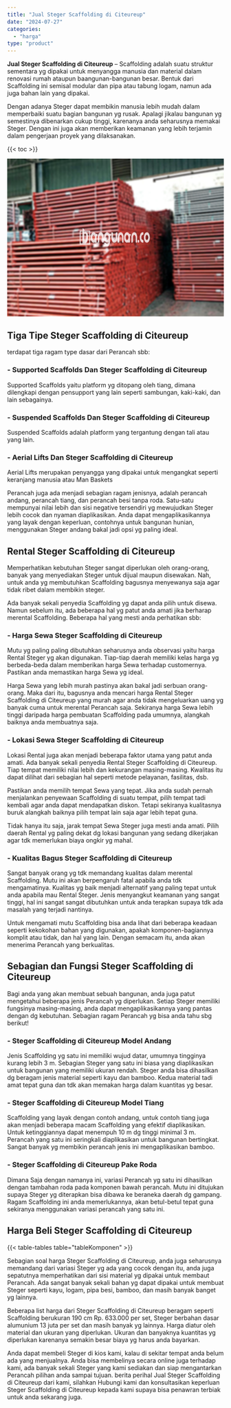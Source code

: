 ```yaml
---
title: "Jual Steger Scaffolding di Citeureup"
date: "2024-07-27"
categories: 
  - "harga"
type: "product"
---
```


**Jual Steger Scaffolding di Citeureup** – Scaffolding adalah suatu struktur sementara yg dipakai untuk menyangga manusia dan material dalam renovasi rumah ataupun baangunan-bangunan besar. Bentuk dari Scaffolding ini semisal modular dan pipa atau tabung logam, namun ada juga bahan lain yang dipakai.

Dengan adanya Steger dapat membikin manusia lebih mudah dalam memperbaiki suatu bagian bangunan yg rusak. Apalagi jikalau bangunan yg semestinya dibenarkan cukup tinggi, karenanya anda seharusnya memakai Steger. Dengan ini juga akan memberikan keamanan yang lebih terjamin dalam pengerjaan proyek yang dilaksanakan.

{{< toc >}}

![Jual Steger Scaffolding di Citeureup](/images/sewa-scaffolding-steger-02.png)

## Tiga Tipe Steger Scaffolding di Citeureup

terdapat tiga ragam type dasar dari Perancah sbb:

### \- Supported Scaffolds Dan Steger Scaffolding di Citeureup

Supported Scaffolds yaitu platform yg ditopang oleh tiang, dimana dilengkapi dengan pensupport yang lain seperti sambungan, kaki-kaki, dan lain sebagainya.

### \- Suspended Scaffolds Dan Steger Scaffolding di Citeureup

Suspended Scaffolds adalah platform yang tergantung dengan tali atau yang lain.

### \- Aerial Lifts Dan Steger Scaffolding di Citeureup

Aerial Lifts merupakan penyangga yang dipakai untuk mengangkat seperti keranjang manusia atau Man Baskets

Perancah juga ada menjadi sebagian ragam jenisnya, adalah perancah andang, perancah tiang, dan perancah besi tanpa roda. Satu-satu mempunyai nilai lebih dan sisi negative tersendiri yg mewujudkan Steger lebih cocok dan nyaman diaplikasikan. Anda dapat mengaplikasikannya yang layak dengan keperluan, contohnya untuk bangunan hunian, menggunakan Steger andang bakal jadi opsi yg paling ideal.

## Rental Steger Scaffolding di Citeureup

Memperhatikan kebutuhan Steger sangat diperlukan oleh orang-orang, banyak yang menyediakan Steger untuk dijual maupun disewakan. Nah, untuk anda yg membutuhkan Scaffolding bagusnya menyewanya saja agar tidak ribet dalam membikin steger.

Ada banyak sekali penyedia Scaffolding yg dapat anda pilih untuk disewa. Namun sebelum itu, ada beberapa hal yg patut anda amati jika berharap merental Scaffolding. Beberapa hal yang mesti anda perhatikan sbb:

### \- Harga Sewa Steger Scaffolding di Citeureup

Mutu yg paling paling dibutuhkan seharusnya anda observasi yaitu harga Rental Steger yg akan digunakan. Tiap-tiap daerah memiliki kelas harga yg berbeda-beda dalam memberikan harga Sewa terhadap customernya. Pastikan anda memastikan harga Sewa yg ideal.

Harga Sewa yang lebih murah pastinya akan bakal jadi serbuan orang-orang. Maka dari itu, bagusnya anda mencari harga Rental Steger Scaffolding di Citeureup yang murah agar anda tidak mengeluarkan uang yg banyak cuma untuk merental Perancah saja. Sekiranya harga Sewa lebih tinggi daripada harga pembuatan Scaffolding pada umumnya, alangkah baiknya anda membuatnya saja.

### \- Lokasi Sewa Steger Scaffolding di Citeureup

Lokasi Rental juga akan menjadi beberapa faktor utama yang patut anda amati. Ada banyak sekali penyedia Rental Steger Scaffolding di Citeureup. Tiap tempat memiliki nilai lebih dan kekurangan masing-masing. Kwalitas itu dapat dilihat dari sebagian hal seperti metode pelayanan, fasilitas, dsb.

Pastikan anda memilih tempat Sewa yang tepat. Jika anda sudah pernah menjalankan penyewaan Scaffolding di suatu tempat, pilih tempat tadi kembali agar anda dapat mendapatkan diskon. Tetapi sekiranya kualitasnya buruk alangkah baiknya pilih tempat lain saja agar lebih tepat guna.

Tidak hanya itu saja, jarak tempat Sewa Steger juga mesti anda amati. Pilih daerah Rental yg paling dekat dg lokasi bangunan yang sedang dikerjakan agar tdk memerlukan biaya ongkir yg mahal.

### \- Kualitas Bagus Steger Scaffolding di Citeureup

Sangat banyak orang yg tdk memandang kualitas dalam merental Scaffolding. Mutu ini akan berpengaruh fatal apabila anda tdk mengamatinya. Kualitas yg baik menjadi alternatif yang paling tepat untuk anda apabila mau Rental Steger. Jenis menyangkut keamanan yang sangat tinggi, hal ini sangat sangat dibutuhkan untuk anda terapkan supaya tdk ada masalah yang terjadi nantinya.

Untuk mengamati mutu Scaffolding bisa anda lihat dari beberapa keadaan seperti kekokohan bahan yang digunakan, apakah komponen-bagiannya komplit atau tidak, dan hal yang lain. Dengan semacam itu, anda akan menerima Perancah yang berkualitas.

## Sebagian dan Fungsi Steger Scaffolding di Citeureup

Bagi anda yang akan membuat sebuah bangunan, anda juga patut mengetahui beberapa jenis Perancah yg diperlukan. Setiap Steger memiliki fungsinya masing-masing, anda dapat mengaplikasikannya yang pantas dengan dg kebutuhan. Sebagian ragam Perancah yg bisa anda tahu sbg berikut!

### \- Steger Scaffolding di Citeureup Model Andang

Jenis Scaffolding yg satu ini memiliki wujud datar, umumnya tingginya kurang lebih 3 m. Sebagian Steger yang satu ini biasa yang diaplikasikan untuk bangunan yang memiliki ukuran rendah. Steger anda bisa dihasilkan dg beragam jenis material seperti kayu dan bamboo. Kedua material tadi amat tepat guna dan tdk akan memakan harga dalam kuantitas yg besar.

### \- Steger Scaffolding di Citeureup Model Tiang

Scaffolding yang layak dengan contoh andang, untuk contoh tiang juga akan menjadi beberapa macam Scaffolding yang efektif diaplikasikan. Untuk ketinggiannya dapat menempuh 10 m dg tinggi minimal 3 m. Perancah yang satu ini seringkali diaplikasikan untuk bangunan bertingkat. Sangat banyak yg membikin perancah jenis ini mengaplikasikan bamboo.

### \- Steger Scaffolding di Citeureup Pake Roda

Dimana Saja dengan namanya ini, variasi Perancah yg satu ini dihasilkan dengan tambahan roda pada komponen bawah perancah. Mutu ini ditujukan supaya Steger yg diterapkan bisa dibawa ke beraneka daerah dg gampang. Ragam Scaffolding ini anda memerlukannya, akan betul-betul tepat guna sekiranya menggunakan variasi perancah yang satu ini.

## Harga Beli Steger Scaffolding di Citeureup

{{< table-tables table="tableKomponen" >}}

Sebagian soal harga Steger Scaffolding di Citeureup, anda juga seharusnya memandang dari variasi Steger yg ada yang cocok dengan itu, anda juga sepatutnya memperhatikan dari sisi material yg dipakai untuk membaut Perancah. Ada sangat banyak sekali bahan yg dapat dipakai untuk membuat Steger seperti kayu, logam, pipa besi, bamboo, dan masih banyak banget yg lainnya.

Beberapa list harga dari Steger Scaffolding di Citeureup beragam seperti Scaffolding berukuran 190 cm Rp. 633.000 per set, Steger berbahan dasar alumunium 13 juta per set dan masih banyak yg lainnya. Harga diatur oleh material dan ukuran yang diperlukan. Ukuran dan banyaknya kuantitas yg diperlukan karenanya semakin besar biaya yg harus anda bayarkan.

Anda dapat membeli Steger di kios kami, kalau di sekitar tempat anda belum ada yang menjualnya. Anda bisa membelinya secara online juga terhadap kami, ada banyak sekali Steger yang kami sediakan dan siap mengantarkan Perancah pilihan anda sampai tujuan. berita perihal Jual Steger Scaffolding di Citeureup dari kami, silahkan Hubungi kami dan konsultasikan keperluan Steger Scaffolding di Citeureup kepada kami supaya bisa penawran terbiak untuk anda sekarang juga.
